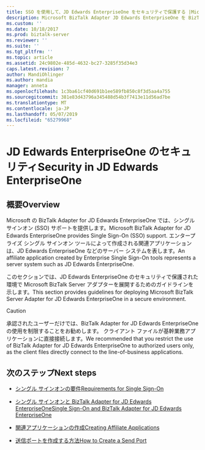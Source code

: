 ```yaml
---
title: SSO を使用して、JD Edwards EnterpriseOne をセキュリティで保護する |Microsoft Docs
description: Microsoft BizTalk Adapter JD Edwards EnterpriseOne を BizTalk Server で使用する場合のセキュリティの概要
ms.custom: ''
ms.date: 10/18/2017
ms.prod: biztalk-server
ms.reviewer: ''
ms.suite: ''
ms.tgt_pltfrm: ''
ms.topic: article
ms.assetid: 24c9802e-485d-4632-bc27-3285f35d34e3
caps.latest.revision: 7
author: MandiOhlinger
ms.author: mandia
manager: anneta
ms.openlocfilehash: 1c3ba61cf40d691b1ee589fb850c8f3d5aa4a755
ms.sourcegitcommit: 381e83d43796a345488d54b3f7413e11d56ad7be
ms.translationtype: MT
ms.contentlocale: ja-JP
ms.lasthandoff: 05/07/2019
ms.locfileid: "65279968"
---
```

# <a name="security-in-jd-edwards-enterpriseone"></a><span data-ttu-id="e9a4a-103">JD Edwards EnterpriseOne のセキュリティ</span><span class="sxs-lookup"><span data-stu-id="e9a4a-103">Security in JD Edwards EnterpriseOne</span></span>

## <a name="overview"></a><span data-ttu-id="e9a4a-104">概要</span><span class="sxs-lookup"><span data-stu-id="e9a4a-104">Overview</span></span>

<span data-ttu-id="e9a4a-105">Microsoft の BizTalk Adapter for JD Edwards EnterpriseOne では、シングル サインオン (SSO) サポートを提供します。</span><span class="sxs-lookup"><span data-stu-id="e9a4a-105">Microsoft BizTalk Adapter for JD Edwards EnterpriseOne provides Single Sign-On (SSO) support.</span></span> <span data-ttu-id="e9a4a-106">エンタープライズ シングル サインオン ツールによって作成される関連アプリケーションは、JD Edwards EnterpriseOne などのサーバー システムを表します。</span><span class="sxs-lookup"><span data-stu-id="e9a4a-106">An affiliate application created by Enterprise Single Sign-On tools represents a server system such as JD Edwards EnterpriseOne.</span></span> 

<span data-ttu-id="e9a4a-107">このセクションでは、JD Edwards EnterpriseOne のセキュリティで保護された環境で Microsoft BizTalk Server アダプターを展開するためのガイドラインを示します。</span><span class="sxs-lookup"><span data-stu-id="e9a4a-107">This section provides guidelines for deploying Microsoft BizTalk Server Adapter for JD Edwards EnterpriseOne in a secure environment.</span></span>  
  
> [!CAUTION]
>  <span data-ttu-id="e9a4a-108">承認されたユーザーだけでは、BizTalk Adapter for JD Edwards EnterpriseOne の使用を制限することをお勧めします。 クライアント ファイルが基幹業務アプリケーションに直接接続します。</span><span class="sxs-lookup"><span data-stu-id="e9a4a-108">We recommended that you restrict the use of BizTalk Adapter for JD Edwards EnterpriseOne to authorized users only, as the client files directly connect to the line-of-business applications.</span></span>  
  
## <a name="next-steps"></a><span data-ttu-id="e9a4a-109">次のステップ</span><span class="sxs-lookup"><span data-stu-id="e9a4a-109">Next steps</span></span> 
  
-   [<span data-ttu-id="e9a4a-110">シングル サインオンの要件</span><span class="sxs-lookup"><span data-stu-id="e9a4a-110">Requirements for Single Sign-On</span></span>](../core/requirements-for-single-sign-on1.md)  
  
-   [<span data-ttu-id="e9a4a-111">シングル サインオンと BizTalk Adapter for JD Edwards EnterpriseOne</span><span class="sxs-lookup"><span data-stu-id="e9a4a-111">Single Sign-On and BizTalk Adapter for JD Edwards EnterpriseOne</span></span>](../core/single-sign-on-and-biztalk-adapter-for-jd-edwards-enterpriseone.md)  
  
-   [<span data-ttu-id="e9a4a-112">関連アプリケーションの作成</span><span class="sxs-lookup"><span data-stu-id="e9a4a-112">Creating Affiliate Applications</span></span>](../core/creating-affiliate-applications4.md)  
  
-   [<span data-ttu-id="e9a4a-113">送信ポートを作成する方法</span><span class="sxs-lookup"><span data-stu-id="e9a4a-113">How to Create a Send Port</span></span>](../core/how-to-create-a-send-port1.md)